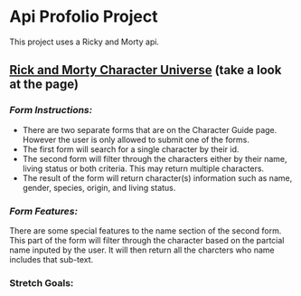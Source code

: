 # Api Profolio Project
This project uses a Ricky and Morty api.

[Rick and Morty Character Universe](https://shanicegrif.github.io/apiport-project/) (take a look at the page)
---

### *Form Instructions:*
- There are two separate forms that are on the Character Guide page. However the user is only allowed to submit one of the forms.
- The first form will search for a single character by their id. 
- The second form will filter through the characters either by their name, living status or both criteria. This may return multiple characters.
- The result of the form will return character(s) information such as name, gender, species, origin, and living status.

### *Form Features:*
There are some special features to the name section of the second form. This part of the form will filter through the character based on the partcial name inputed by the user. It will then return all the charcters who name includes that sub-text.

### Stretch Goals:
